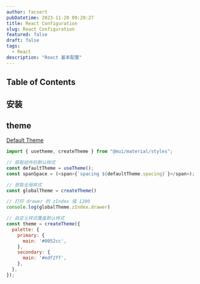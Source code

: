 ```yaml
---
author: facsert
pubDatetime: 2023-11-20 09:20:27
title: React Configuration
slug: React Configuration
featured: false
draft: false
tags:
  - React
description: "React 基本配置"
---
```


## Table of Contents

## 安装

## theme

[Default Theme](https://mui.com/material-ui/customization/default-theme/)

```js
import { usetheme, createTheme } from "@mui/material/styles";

// 获取组件的默认样式
const defaultTheme = useTheme();
const spanSpace = (<span>{`spacing ${defaultTheme.spacing}`}</span>);

// 获取全局样式
const globalTheme = createTheme()

// 打印 drawer 的 zIndex 值 1200
console.log(globalTheme.zIndex.drawer)

// 自定义样式覆盖默认样式
const theme = createTheme({
  palette: {
    primary: {
      main: '#0052cc',
    },
    secondary: {
      main: '#edf2ff',
    },
  },
});
```
